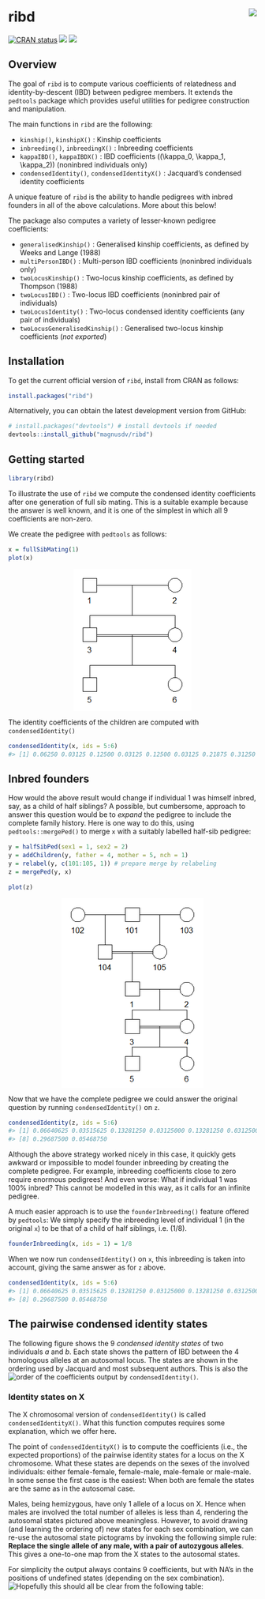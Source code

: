 
<!-- README.md is generated from README.Rmd. Please edit that file -->

# ribd <img src="man/figures/logo.png" align="right" height=140/>

<!-- badges: start -->

[![CRAN
status](https://www.r-pkg.org/badges/version/ribd)](https://CRAN.R-project.org/package=ribd)
[![](https://cranlogs.r-pkg.org/badges/grand-total/ribd?color=yellow)](https://cran.r-project.org/package=ribd)
[![](https://cranlogs.r-pkg.org/badges/last-month/ribd?color=yellow)](https://cran.r-project.org/package=ribd)
<!-- badges: end -->

## Overview

The goal of `ribd` is to compute various coefficients of relatedness and
identity-by-descent (IBD) between pedigree members. It extends the
`pedtools` package which provides useful utilities for pedigree
construction and manipulation.

The main functions in `ribd` are the following:

  - `kinship()`, `kinshipX()` : Kinship coefficients
  - `inbreeding()`, `inbreedingX()` : Inbreeding coefficients
  - `kappaIBD()`, `kappaIBDX()` : IBD coefficients
    \((\kappa_0, \kappa_1, \kappa_2)\) (noninbred individuals only)
  - `condensedIdentity()`, `condensedIdentityX()` : Jacquard’s condensed
    identity coefficients

A unique feature of `ribd` is the ability to handle pedigrees with
inbred founders in all of the above calculations. More about this
below\!

The package also computes a variety of lesser-known pedigree
coefficients:

  - `generalisedKinship()` : Generalised kinship coefficients, as
    defined by Weeks and Lange (1988)
  - `multiPersonIBD()` : Multi-person IBD coefficients (noninbred
    individuals only)
  - `twoLocusKinship()` : Two-locus kinship coefficients, as defined by
    Thompson (1988)
  - `twoLocusIBD()` : Two-locus IBD coefficients (noninbred pair of
    individuals)
  - `twoLocusIdentity()` : Two-locus condensed identity coefficients
    (any pair of individuals)
  - `twoLocusGeneralisedKinship()` : Generalised two-locus kinship
    coefficients (*not exported*)

## Installation

To get the current official version of `ribd`, install from CRAN as
follows:

``` r
install.packages("ribd")
```

Alternatively, you can obtain the latest development version from
GitHub:

``` r
# install.packages("devtools") # install devtools if needed
devtools::install_github("magnusdv/ribd")
```

## Getting started

``` r
library(ribd)
```

To illustrate the use of `ribd` we compute the condensed identity
coefficients after one generation of full sib mating. This is a suitable
example because the answer is well known, and it is one of the simplest
in which all 9 coefficients are non-zero.

We create the pedigree with `pedtools` as follows:

``` r
x = fullSibMating(1)
plot(x)
```

<img src="man/figures/README-sibs-1.png" style="display: block; margin: auto;" />

The identity coefficients of the children are computed with
`condensedIdentity()`

``` r
condensedIdentity(x, ids = 5:6)
#> [1] 0.06250 0.03125 0.12500 0.03125 0.12500 0.03125 0.21875 0.31250 0.06250
```

## Inbred founders

How would the above result would change if individual 1 was himself
inbred, say, as a child of half siblings? A possible, but cumbersome,
approach to answer this question would be to *expand* the pedigree to
include the complete family history. Here is one way to do this, using
`pedtools::mergePed()` to merge `x` with a suitably labelled half-sib
pedigree:

``` r
y = halfSibPed(sex1 = 1, sex2 = 2)
y = addChildren(y, father = 4, mother = 5, nch = 1)
y = relabel(y, c(101:105, 1)) # prepare merge by relabeling
z = mergePed(y, x)
```

``` r
plot(z)
```

<img src="man/figures/README-sibs-extended-1.png" style="display: block; margin: auto;" />

Now that we have the complete pedigree we could answer the original
question by running `condensedIdentity()` on `z`.

``` r
condensedIdentity(z, ids = 5:6)
#> [1] 0.06640625 0.03515625 0.13281250 0.03125000 0.13281250 0.03125000 0.21875000
#> [8] 0.29687500 0.05468750
```

Although the above strategy worked nicely in this case, it quickly gets
awkward or impossible to model founder inbreeding by creating the
complete pedigree. For example, inbreeding coefficients close to zero
require enormous pedigrees\! And even worse: What if individual 1 was
100% inbred? This cannot be modelled in this way, as it calls for an
infinite pedigree.

A much easier approach is to use the `founderInbreeding()` feature
offered by `pedtools`: We simply specify the inbreeding level of
individual 1 (in the original `x`) to be that of a child of half
siblings, i.e. \(1/8\).

``` r
founderInbreeding(x, ids = 1) = 1/8
```

When we now run `condensedIdentity()` on `x`, this inbreeding is taken
into account, giving the same answer as for `z` above.

``` r
condensedIdentity(x, ids = 5:6)
#> [1] 0.06640625 0.03515625 0.13281250 0.03125000 0.13281250 0.03125000 0.21875000
#> [8] 0.29687500 0.05468750
```

## The pairwise condensed identity states

The following figure shows the 9 *condensed identity states* of two
individuals *a* and *b*. Each state shows the pattern of IBD between the
4 homologous alleles at an autosomal locus. The states are shown in the
ordering used by Jacquard and most subsequent authors. This is also the
order of the coefficients output by `condensedIdentity()`.
<img src="man/figures/jacquardStates.png" align="left">

### Identity states on X

The X chromosomal version of `condensedIdentity()` is called
`condensedIdentityX()`. What this function computes requires some
explanation, which we offer here.

The point of `condensedIdentityX()` is to compute the coefficients
(i.e., the expected proportions) of the pairwise identity states for a
locus on the X chromosome. What these states are depends on the sexes of
the involved individuals: either female-female, female-male, male-female
or male-male. In some sense the first case is the easiest: When both are
female the states are the same as in the autosomal case.

Males, being hemizygous, have only 1 allele of a locus on X. Hence when
males are involved the total number of alleles is less than 4, rendering
the autosomal states pictured above meaningless. However, to avoid
drawing (and learning the ordering of) new states for each sex
combination, we can re-use the autosomal state pictograms by invoking
the following simple rule: **Replace the single allele of any male, with
a pair of autozygous alleles**. This gives a one-to-one map from the X
states to the autosomal states.

For simplicity the output always contains 9 coefficients, but with NA’s
in the positions of undefined states (depending on the sex combination).
Hopefully this should all be clear from the following table:
<img src="man/figures/jacquardStatesX.png" align="left">
